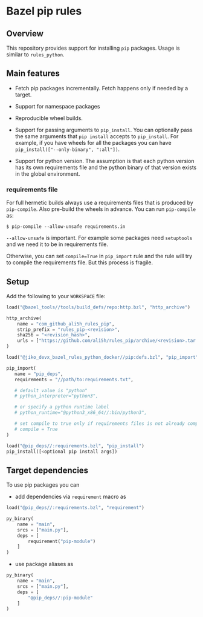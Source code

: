 # Bazel pip rules

## Overview

This repository provides support for installing `pip` packages. Usage
is similar to `rules_python`.

## Main features

- Fetch pip packages incrementally. Fetch happens only if needed by a target.

- Support for namespace packages

- Reproducible wheel builds.

- Support for passing arguments to `pip_install`. You can optionally
  pass the same arguments that `pip install` accepts to
  `pip_install`. For example, if you have wheels for all the packages
  you can have `pip_install(["--only-binary", ":all"])`.

- Support for python version. The assumption is that each python
  version has its own requirements file and the python binary of that
  version exists in the global environment.

### requirements file
For full hermetic builds always use a requirements files
that is produced by `pip-compile`. Also pre-build the wheels in advance.
You can run `pip-compile` as:

  ```
  $ pip-compile --allow-unsafe requirements.in
  ```

`--allow-unsafe` is important. For example some packages need
`setuptools` and we need it to be in requirements file.

Otherwise, you can set `compile=True` in `pip_import` rule and the
rule will try to compile the requirements file. But this process is
fragile.

## Setup

Add the following to your `WORKSPACE` file:

```python
load("@bazel_tools//tools/build_defs/repo:http.bzl", "http_archive")

http_archive(
    name = "com_github_ali5h_rules_pip",
    strip_prefix = "rules_pip-<revision>",
    sha256 = "<revision_hash>",
    urls = ["https://github.com/ali5h/rules_pip/archive/<revision>.tar.gz"],
)

load("@jiko_devx_bazel_rules_python_docker//pip:defs.bzl", "pip_import")

pip_import(
   name = "pip_deps",
   requirements = "//path/to:requirements.txt",

   # default value is "python"
   # python_interpreter="python3",

   # or specify a python runtime label
   # python_runtime="@python3_x86_64//:bin/python3",

   # set compile to true only if requirements files is not already compiled
   # compile = True
)

load("@pip_deps//:requirements.bzl", "pip_install")
pip_install([<optional pip install args])
```

## Target dependencies

To use pip packages you can

* add dependencies via `requirement` macro as

```python
load("@pip_deps//:requirements.bzl", "requirement")

py_binary(
    name = "main",
    srcs = ["main.py"],
    deps = [
        requirement("pip-module")
    ]
)
```

* use package aliases as

```python
py_binary(
    name = "main",
    srcs = ["main.py"],
    deps = [
        "@pip_deps//:pip-module"
    ]
)
```
